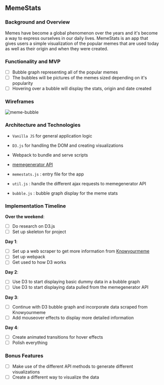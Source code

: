 ## MemeStats

### Background and Overview

Memes have become a global phenomenon over the years and it's become a way to express ourselves in our daily lives. MemeStats is an app that gives users a simple visualization of the popular memes that are used today as well as their origin and when they were created.

### Functionality and MVP

- [ ] Bubble graph representing all of the popular memes
- [ ] The bubbles will be pictures of the memes sized depending on it's popularity
- [ ] Hovering over a bubble will display the stats, origin and date created

### Wireframes

![meme-bubble][memestats-wireframe]

### Architecture and Technologies

* ```Vanilla JS``` for general application logic
* ```D3.js``` for handling the DOM and creating visualizations
* Webpack to bundle and serve scripts
* [memegenerator API](http://version1.api.memegenerator.net/)

* ```memestats.js``` : entry file for the app
* ```util.js``` : handle the different ajax requests to memegenerator API
* ```bubble.js``` : bubble graph display for the meme stats

### Implementation Timeline

**Over the weekend**:
- [ ] Do research on D3.js
- [ ] Set up skeleton for project

**Day 1**:

- [ ] Set up a web scraper to get more information from [Knowyourmeme](knowyourmeme.com)
- [ ] Set up webpack
- [ ] Get used to how D3 works

**Day 2**:

- [ ] Use D3 to start displaying basic dummy data in a bubble graph
- [ ] Use D3 to start displaying data pulled from the memegenerator API

**Day 3**:

- [ ] Continue with D3 bubble graph and incorporate data scraped from Knowyourmeme
- [ ] Add mouseover effects to display more detailed information

**Day 4**:

- [ ] Create animated transitions for hover effects
- [ ] Polish everything

### Bonus Features

- [ ] Make use of the different API methods to generate different visualizations
- [ ] Create a different way to visualize the data

[memestats-wireframe]: https://github.com/jjl014/MemeStats/blob/master/docs/MemeStats.png
